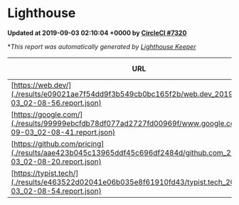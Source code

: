 
# Lighthouse

**Updated at 2019-09-03 02:10:04 +0000 by [CircleCI #7320](https://circleci.com/gh/ItinerisLtd/lighthouse-keeper-example/7320)**

**This report was automatically generated by [Lighthouse Keeper](https://github.com/itinerisltd/lighthouse-keeper)*

| URL | Performance | Accessibility | Best Practices | SEO | PWA | Updated At |
| --- | --- | --- | --- | --- | --- | --- |
| [https://web.dev/](./results/e09021ae7f54dd9f3b549cb0bc165f2b/web.dev_2019-09-03_02-08-56.report.json) | 0.92 | 0.9 | 1 | 0.97 | 1 | 2019-09-03T02:08:56.051Z |
| [https://google.com/](./results/99999ebcfdb78df077ad2727fd00969f/www.google.com_2019-09-03_02-08-41.report.json) | 0.95 | 0.86 | 0.93 | 0.82 | 0.56 | 2019-09-03T02:08:41.585Z |
| [https://github.com/pricing](./results/aae423b045c13965ddf45c696df2484d/github.com_2019-09-03_02-08-20.report.json) | 0.89 | 0.93 | 0.93 | 0.92 | 0.56 | 2019-09-03T02:08:20.594Z |
| [https://typist.tech/](./results/e463522d02041e06b035e8f61910fd43/typist.tech_2019-09-03_02-08-54.report.json) |  |  |  |  |  | 2019-09-03T02:08:54.761Z |
